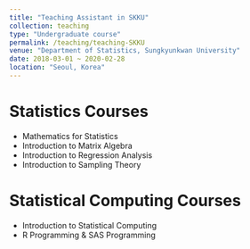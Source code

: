 ```yaml
---
title: "Teaching Assistant in SKKU"
collection: teaching
type: "Undergraduate course"
permalink: /teaching/teaching-SKKU
venue: "Department of Statistics, Sungkyunkwan University"
date: 2018-03-01 ~ 2020-02-28
location: "Seoul, Korea"
---
```


Statistics Courses
======

- Mathematics for Statistics
- Introduction to Matrix Algebra
- Introduction to Regression Analysis
- Introduction to Sampling Theory

Statistical Computing Courses
======

- Introduction to Statistical Computing
- R Programming & SAS Programming
